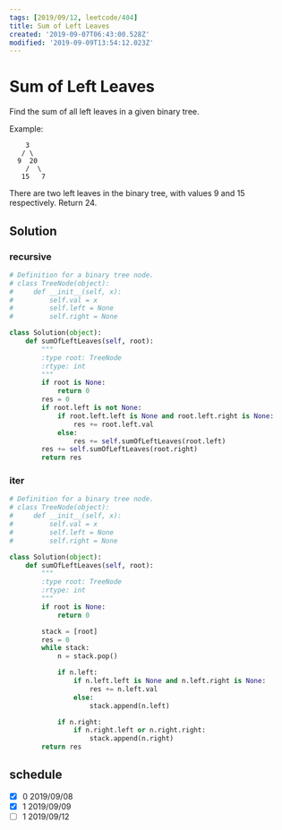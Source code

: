 ```yaml
---
tags: [2019/09/12, leetcode/404]
title: Sum of Left Leaves
created: '2019-09-07T06:43:00.528Z'
modified: '2019-09-09T13:54:12.023Z'
---
```


# Sum of Left Leaves

Find the sum of all left leaves in a given binary tree.

Example:

```
    3
   / \
  9  20
    /  \
   15   7
```

There are two left leaves in the binary tree, with values 9 and 15 respectively. Return 24.

## Solution

### recursive

```python
# Definition for a binary tree node.
# class TreeNode(object):
#     def __init__(self, x):
#         self.val = x
#         self.left = None
#         self.right = None

class Solution(object):
    def sumOfLeftLeaves(self, root):
        """
        :type root: TreeNode
        :rtype: int
        """
        if root is None:
            return 0
        res = 0
        if root.left is not None:
            if root.left.left is None and root.left.right is None:
                res += root.left.val
            else:
                res += self.sumOfLeftLeaves(root.left)
        res += self.sumOfLeftLeaves(root.right)
        return res
```

### iter

```python
# Definition for a binary tree node.
# class TreeNode(object):
#     def __init__(self, x):
#         self.val = x
#         self.left = None
#         self.right = None

class Solution(object):
    def sumOfLeftLeaves(self, root):
        """
        :type root: TreeNode
        :rtype: int
        """
        if root is None:
            return 0

        stack = [root]
        res = 0
        while stack:
            n = stack.pop()

            if n.left:
                if n.left.left is None and n.left.right is None:
                    res += n.left.val
                else:
                    stack.append(n.left)

            if n.right:
                if n.right.left or n.right.right:
                    stack.append(n.right)
        return res

```


## schedule

* [x] 0 2019/09/08
* [x] 1 2019/09/09
* [ ] 1 2019/09/12
